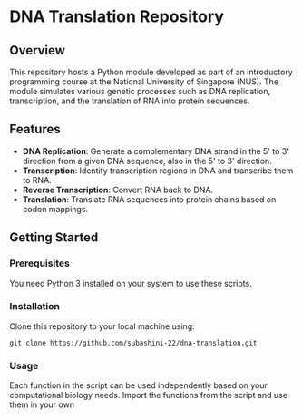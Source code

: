 # DNA Translation Repository

## Overview
This repository hosts a Python module developed as part of an introductory programming course at the National University of Singapore (NUS). The module simulates various genetic processes such as DNA replication, transcription, and the translation of RNA into protein sequences.

## Features
- **DNA Replication**: Generate a complementary DNA strand in the 5' to 3' direction from a given DNA sequence, also in the 5' to 3' direction.
- **Transcription**: Identify transcription regions in DNA and transcribe them to RNA.
- **Reverse Transcription**: Convert RNA back to DNA.
- **Translation**: Translate RNA sequences into protein chains based on codon mappings.

## Getting Started
### Prerequisites
You need Python 3 installed on your system to use these scripts.

### Installation
Clone this repository to your local machine using:

`git clone https://github.com/subashini-22/dna-translation.git`

### Usage
Each function in the script can be used independently based on your computational biology needs. Import the functions from the script and use them in your own

